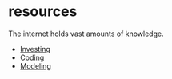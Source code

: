 # resources

The internet holds vast amounts of knowledge.

* [Investing](./investing.md)
* [Coding](./coding.md)
* [Modeling](./modeling.md)
